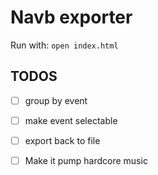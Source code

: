 # Navb exporter

Run with: `open index.html`

## TODOS

 - [ ] group by event
 - [ ] make event selectable
 - [ ] export back to file
 - [ ] Make it pump hardcore music

